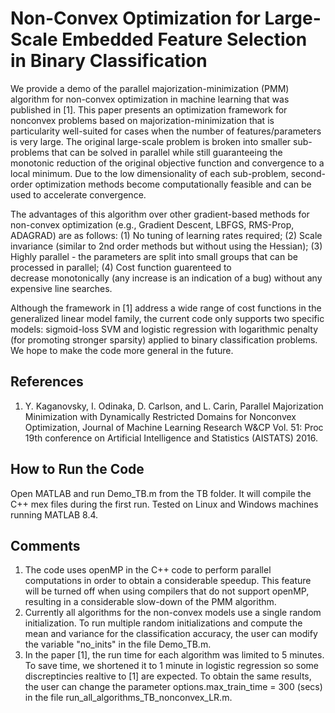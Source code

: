 # Non-Convex Optimization for Large-Scale Embedded Feature Selection in Binary Classification  

We provide a demo of the parallel majorization-minimization (PMM) algorithm for non-convex optimization in machine learning that was published in [1]. This paper presents an optimization framework for nonconvex problems based on majorization-minimization that is particularity well-suited for cases when the number of features/parameters is very large. The original large-scale problem is broken into smaller sub-problems that can be solved in parallel while still guaranteeing the monotonic reduction of the original objective function and convergence to a local minimum. Due to the low dimensionality of each sub-problem, second-order optimization methods become computationally feasible and can be used to accelerate convergence.

The advantages of this algorithm over other gradient-based methods for non-convex optimization (e.g., Gradient Descent, LBFGS, RMS-Prop, ADAGRAD) are as follows:
(1) No tuning of learning rates required;
(2) Scale invariance (similar to 2nd order methods but without using the Hessian);
(3) Highly parallel - the parameters are split into small groups that can be processed in parallel;
(4) Cost function guarenteed to decrease monotonically (any increase is an indication of a bug) without any expensive line searches.

Although the framework in [1] address a wide range of cost functions in the generalized linear model family, the current code only supports two specific models: sigmoid-loss SVM and logistic regression with logarithmic penalty (for promoting stronger sparsity) applied to binary classification problems. We hope to make the code more general in the future.


References
-----------
1. Y. Kaganovsky, I. Odinaka, D. Carlson, and L. Carin, Parallel Majorization Minimization with Dynamically Restricted Domains for Nonconvex Optimization, Journal of Machine Learning Research W&CP Vol. 51: Proc 19th conference on Artificial Intelligence and Statistics (AISTATS) 2016.

How to Run the Code
--------------------
Open MATLAB and run Demo_TB.m from the TB folder. It will compile the C++ mex files during the first run.
Tested on Linux and Windows machines running MATLAB 8.4. 

Comments
---------
1. The code uses openMP in the C++ code to perform parallel computations in order to obtain a considerable speedup. This feature will be turned off when using compilers that do not support openMP, resulting in a considerable slow-down of the PMM algorithm.
2. Currently all algorithms for the non-convex models use a single random initialization. To run multiple random initializations and compute the mean and variance for the classification accuracy, the user can modify the variable "no_inits" in the file Demo_TB.m.
3. In the paper [1], the run time for each algorithm was limited to 5 minutes. To save time, we shortened it to 1 minute in logistic regression so some discreptincies realtive to [1] are expected. To obtain the same results, the user can change the parameter options.max_train_time = 300 (secs) in the file run_all_algorithms_TB_nonconvex_LR.m. 
